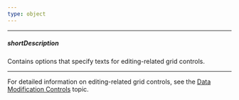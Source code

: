 ```yaml
---
type: object
---
```

---
##### shortDescription
Contains options that specify texts for editing-related grid controls.

---
For detailed information on editing-related grid controls, see the [Data Modification Controls](/concepts/10%20UI%20Widgets/70%20Data%20Grid/001%20Visual%20Elements/140%20Data%20Modification%20Controls '/Documentation/Guide/UI_Widgets/Data_Grid/Visual_Elements/#Data_Modification_Controls') topic.